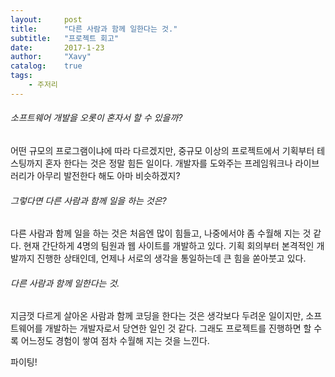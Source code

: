 ```yaml
---
layout:     post
title:      "다른 사람과 함께 일한다는 것."
subtitle:   "프로젝트 회고"
date:       2017-1-23
author:     "Xavy"
catalog:    true
tags:
    - 주저리
---
```


###### 소프트웨어 개발을 오롯이 혼자서 할 수 있을까?
  
 어떤 규모의 프로그램이냐에 따라 다르겠지만, 중규모 이상의 프로젝트에서 기획부터 테스팅까지 혼자 한다는 것은 정말 힘든 일이다. 
 개발자를 도와주는 프레임워크나 라이브러리가 아무리 발전한다 해도 아마 비슷하겠지?

###### 그렇다면 다른 사람과 함께 일을 하는 것은?

 다른 사람과 함께 일을 하는 것은 처음엔 많이 힘들고, 나중에서야 좀 수월해 지는 것 같다. 
 현재 간단하게 4명의 팀원과 웹 사이트를 개발하고 있다. 기획 회의부터 본격적인 개발까지 진행한 상태인데, 언제나 서로의 생각을 통일하는데 큰 힘을 쏟아붓고 있다. 

###### 다른 사람과 함께 일한다는 것.

 지금껏 다르게 살아온 사람과 함께 코딩을 한다는 것은 생각보다 두려운 일이지만, 소프트웨어를 개발하는 개발자로서 당연한 일인 것 같다. 
 그래도 프로젝트를 진행하면 할 수록 어느정도 경험이 쌓여 점차 수월해 지는 것을 느낀다. 
 
 파이팅!
